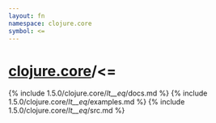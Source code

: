 ```yaml
---
layout: fn
namespace: clojure.core
symbol: <=
---
```


# [clojure.core](../)/<=

{% include 1.5.0/clojure.core/_lt__eq_/docs.md %}
{% include 1.5.0/clojure.core/_lt__eq_/examples.md %}
{% include 1.5.0/clojure.core/_lt__eq_/src.md %}

